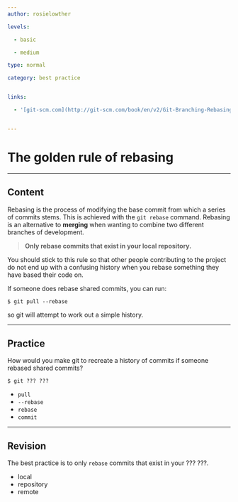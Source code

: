 ```yaml
---
author: rosielowther

levels:

  - basic

  - medium

type: normal

category: best practice


links:

  - '[git-scm.com](http://git-scm.com/book/en/v2/Git-Branching-Rebasing){website}'


---
```


# The golden rule of rebasing

---
## Content

Rebasing is the process of modifying the base commit from which a series of commits stems. This is achieved with the `git rebase` command. Rebasing is an alternative to **merging** when wanting to combine two different branches of development.
> **Only rebase commits that exist in your local repository.** 

You should stick to this rule so that other people contributing to the project do not end up with a confusing history when you rebase something they have based their code on. 

If someone does rebase shared commits, you can run:
```
$ git pull --rebase
```
so git will attempt to work out a simple history.

---
## Practice

How would you make git to recreate a history of commits if someone rebased shared commits?
```
$ git ??? ???
```

* `pull`
* `--rebase`
* `rebase`
* `commit`

---
## Revision

The best practice is to only `rebase` commits that exist in your ??? ???.

* local
* repository
* remote

